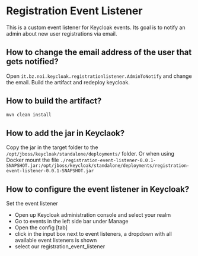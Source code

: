 # Registration Event Listener

This is a custom event listener for Keycloak events. 
Its goal is to notify an admin about new user registrations via email.

## How to change the email address of the user that gets notified?

Open `it.bz.noi.keycloak.registrationlistener.AdminToNotify` and change the email. 
Build the artifact and redeploy keycloak.

## How to build the artifact?

```sh
mvn clean install
```

## How to add the jar in Keyclaok?

Copy the jar in the target folder to the `/opt/jboss/keycloak/standalone/deployments/` folder.
Or when using Docker mount the file `./registration-event-listener-0.0.1-SNAPSHOT.jar:/opt/jboss/keycloak/standalone/deployments/registration-event-listener-0.0.1-SNAPSHOT.jar`

## How to configure the event listener in Keycloak?

Set the event listener

* Open up Keycloak administration console and select your realm
* Go to events in the left side bar under Manage
* Open the config [tab]
* click in the input box next to event listeners, a dropdown with all available event listeners is shown
* select our registration_event_listener
